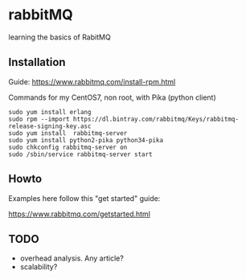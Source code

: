 # rabbitMQ
learning the basics of RabitMQ


## Installation

Guide: https://www.rabbitmq.com/install-rpm.html

Commands for my CentOS7, non root, with Pika (python client)
```
sudo yum install erlang
sudo rpm --import https://dl.bintray.com/rabbitmq/Keys/rabbitmq-release-signing-key.asc
sudo yum install  rabbitmq-server
sudo yum install python2-pika python34-pika
sudo chkconfig rabbitmq-server on
sudo /sbin/service rabbitmq-server start

```


## Howto
Examples here follow this "get started" guide:

https://www.rabbitmq.com/getstarted.html


## TODO

- overhead analysis. Any article?
- scalability?

